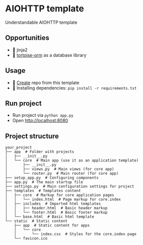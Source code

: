 # AIOHTTP template

Understandable AIOHTTP template

## Opportunities

* 📃 jinja2
* 🐢 [tortoise-orm](https://tortoise.github.io) as a database library

## Usage

* 💾 [Create](https://github.com/GRusl/aiohttp-template/generate) repo from this template
* 🐍 Installing dependencies: `pip install -r requirements.txt`

## Run project

* Run project via `python app.py`
* Open [http://localhost:8080](http://localhost:8080)

## Project structure

```
your_project
├── app  # Folder with projects
│   ├── __init__.py
│   └── core  # Main app (use it as an application template)
│       ├── __init__.py
│       ├── views.py  # Main views (for core app)
│       └── router.py  # Main router (for core app)
├── setup_app.py  # Configuring components
├── app.py  # The main startup file
├── settings.py  # Main configuration settings for project
├── templates  # Templates content
│   ├── core  # Markup for core application pages
│   │   └── index.html  # Page markup for core.index
│   ├── includes  # Imported html templates
│   │   ├── header.html  # Basic header markup
│   │   └── footer.html  # Basic footer markup
│   └── base.html  # Basic html template
└── static  # Static content
    ├── app  # Static content for apps
    │   └── core
    │       └── index.css  # Styles for the core.index page
    └── favicon.ico
```

